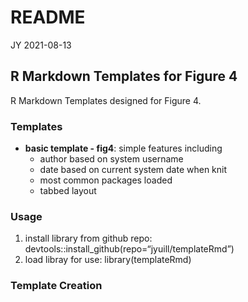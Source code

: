 README
================
JY
2021-08-13

## R Markdown Templates for Figure 4

R Markdown Templates designed for Figure 4.

### Templates

-   **basic template - fig4**: simple features including
    -   author based on system username
    -   date based on current system date when knit
    -   most common packages loaded
    -   tabbed layout

### Usage

1.  install library from github repo:
    devtools::install\_github(repo=“jyuill/templateRmd”)
2.  load libray for use: library(templateRmd)

### Template Creation
